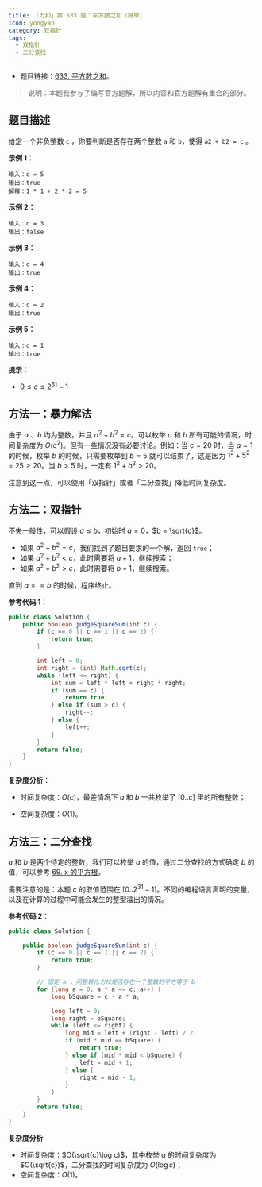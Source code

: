 ```yaml
---
title: 「力扣」第 633 题：平方数之和（简单）
icon: yongyan
category: 双指针
tags:
  - 双指针
  - 二分查找
---
```


+ 题目链接：[633. 平方数之和](https://leetcode-cn.com/problems/sum-of-square-numbers/)。

> 说明：本题我参与了编写官方题解，所以内容和官方题解有重合的部分。

## 题目描述

给定一个非负整数 `c` ，你要判断是否存在两个整数 `a` 和 `b`，使得 `a2 + b2 = c` 。

**示例 1：**

```
输入：c = 5
输出：true
解释：1 * 1 + 2 * 2 = 5
```

**示例 2：**

```
输入：c = 3
输出：false
```

**示例 3：**

```
输入：c = 4
输出：true
```

**示例 4：**

```
输入：c = 2
输出：true
```

**示例 5：**

```
输入：c = 1
输出：true
```

**提示：**

- $0 \le c \le 2^{31} - 1$

## 方法一：暴力解法

由于 $a$ 、$b$ 均为整数，并且 $a^2 + b^2 = c$。可以枚举 $a$ 和 $b$ 所有可能的情况，时间复杂度为 $O(c^2)$。但有一些情况没有必要讨论。例如：当 $c = 20$ 时，当 $a = 1$ 的时候，枚举 $b$ 的时候，只需要枚举到 $b = 5$ 就可以结束了，这是因为 $1^2 + 5^2 = 25 > 20$。当 $b > 5$ 时，一定有 $1^2 + b^2 > 20$。

注意到这一点，可以使用「双指针」或者「二分查找」降低时间复杂度。

## 方法二：双指针

不失一般性，可以假设 $a \le b$，初始时 $a = 0$，$b = \sqrt{c}$。

+ 如果 $a^2 + b^2 = c$，我们找到了题目要求的一个解，返回 `true`；
+ 如果 $a^2 + b^2 < c$，此时需要将 $a + 1$，继续搜索；
+ 如果 $a^2 + b^2 > c$，此时需要将 $b - 1$，继续搜索。

直到 $a == b$ 的时候，程序终止。

**参考代码 1**：

```java
public class Solution {
    public boolean judgeSquareSum(int c) {
        if (c == 0 || c == 1 || c == 2) {
            return true;
        }

        int left = 0;
        int right = (int) Math.sqrt(c);
        while (left <= right) {
            int sum = left * left + right * right;
            if (sum == c) {
                return true;
            } else if (sum > c) {
                right--;
            } else {
                left++;
            }
        }
        return false;
    }
}
```

**复杂度分析**：

- 时间复杂度：$O(c)$，最差情况下 $a$ 和 $b$ 一共枚举了 $[0..c]$ 里的所有整数；

- 空间复杂度：$O(1)$。

## 方法三：二分查找

$a$ 和 $b$ 是两个待定的整数，我们可以枚举 $a$ 的值，通过二分查找的方式确定 $b$ 的值，可以参考 [69. x 的平方根](/problems/sqrtx/)。

需要注意的是：本题 $c$ 的取值范围在 $[0..2^{31} - 1]$。不同的编程语言声明的变量，以及在计算的过程中可能会发生的整型溢出的情况。

**参考代码 2**：

```java
public class Solution {

    public boolean judgeSquareSum(int c) {
        if (c == 0 || c == 1 || c == 2) {
            return true;
        }

        // 固定 a ，问题转化为找是否存在一个整数的平方等于 b
        for (long a = 0; a * a <= c; a++) {
            long bSquare = c - a * a;

            long left = 0;
            long right = bSquare;
            while (left <= right) {
                long mid = left + (right - left) / 2;
                if (mid * mid == bSquare) {
                    return true;
                } else if (mid * mid < bSquare) {
                    left = mid + 1;
                } else {
                    right = mid - 1;
                }
            }
        }
        return false;
    }
}
```

**复杂度分析**

- 时间复杂度：$O(\sqrt{c}\log c)$，其中枚举 $a$ 的时间复杂度为 $O(\sqrt{c})$，二分查找的时间复杂度为 $O(\log c)$；
- 空间复杂度：$O(1)$。


